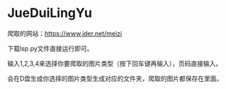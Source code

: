 # JueDuiLingYu
爬取的网站：https://www.jder.net/meizi

下载lsp.py文件直接运行即可。

输入1,2,3,4来选择你要爬取的图片类型（按下回车键再输入），页码直接输入。

会在D盘生成你选择的图片类型生成对应的文件夹，爬取的图片都保存在里面。
